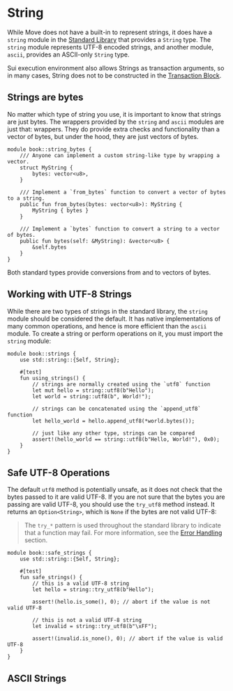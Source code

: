 # String

While Move does not have a built-in to represent strings, it does have a `string` module in the [Standard Library](./standard-library.md) that provides a `String` type. The `string` module represents UTF-8 encoded strings, and another module, `ascii`, provides an ASCII-only `String` type.

Sui execution environment also allows Strings as transaction arguments, so in many cases, String does not to be constructed in the [Transaction Block](./../concepts/what-is-a-transaction.md).

## Strings are bytes

No matter which type of string you use, it is important to know that strings are just bytes. The wrappers provided by the `string` and `ascii` modules are just that: wrappers. They do provide extra checks and functionality than a vector of bytes, but under the hood, they are just vectors of bytes.

```move
module book::string_bytes {
    /// Anyone can implement a custom string-like type by wrapping a vector.
    struct MyString {
        bytes: vector<u8>,
    }

    /// Implement a `from_bytes` function to convert a vector of bytes to a string.
    public fun from_bytes(bytes: vector<u8>): MyString {
        MyString { bytes }
    }

    /// Implement a `bytes` function to convert a string to a vector of bytes.
    public fun bytes(self: &MyString): &vector<u8> {
        &self.bytes
    }
}
```

Both standard types provide conversions from and to vectors of bytes.

## Working with UTF-8 Strings

While there are two types of strings in the standard library, the `string` module should be considered the default. It has native implementations of many common operations, and hence is more efficient than the `ascii` module. To create a string or perform operations on it, you must import the `string` module:

```move
module book::strings {
    use std::string::{Self, String};

    #[test]
    fun using_strings() {
        // strings are normally created using the `utf8` function
        let mut hello = string::utf8(b"Hello");
        let world = string::utf8(b", World!");

        // strings can be concatenated using the `append_utf8` function
        let hello_world = hello.append_utf8(*world.bytes());

        // just like any other type, strings can be compared
        assert!(hello_world == string::utf8(b"Hello, World!"), 0x0);
    }
}
```

## Safe UTF-8 Operations

The default `utf8` method is potentially unsafe, as it does not check that the bytes passed to it are valid UTF-8. If you are not sure that the bytes you are passing are valid UTF-8, you should use the `try_utf8` method instead. It returns an `Option<String>`, which is `None` if the bytes are not valid UTF-8:

> The `try_*` pattern is used throughout the standard library to indicate that a function may fail. For more information, see the [Error Handling](./error-handling.md) section.

```move
module book::safe_strings {
    use std::string::{Self, String};

    #[test]
    fun safe_strings() {
        // this is a valid UTF-8 string
        let hello = string::try_utf8(b"Hello");

        assert!(hello.is_some(), 0); // abort if the value is not valid UTF-8

        // this is not a valid UTF-8 string
        let invalid = string::try_utf8(b"\xFF");

        assert!(invalid.is_none(), 0); // abort if the value is valid UTF-8
    }
}
```

## ASCII Strings

<!-- What is ASCII vs UTF -->

## 
